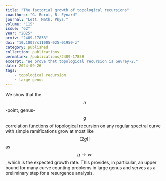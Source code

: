 ```yaml
---
title: "The factorial growth of topological recursions"
coauthors: "G. Borot, B. Eynard"
journal: "Lett. Math. Phys."
volume: "115"
issue: "62"
year: "2025"
arxiv: "2409.17838"
doi: "10.1007/s11005-025-01950-z"
category: published
collection: publications
permalink: /publications/2409-17838
excerpt: "We prove that topological recursion is Gevrey-2."
date: 2024-09-26
tags:
    - topological recursion
    - large genus 
---
```


We show that the $$n$$-point, genus-$$g$$ correlation functions of topological recursion on any regular spectral curve with simple ramifications grow at most like $$(2g)!$$ as $$g \to \infty$$, which is the expected growth rate. This provides, in particular, an upper bound for many curve counting problems in large genus and serves as a preliminary step for a resurgence analysis. 
